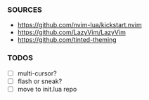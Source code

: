 ### SOURCES

- https://github.com/nvim-lua/kickstart.nvim
- https://github.com/LazyVim/LazyVim
- https://github.com/tinted-theming

### TODOS

- [ ] multi-cursor?
- [ ] flash or sneak?
- [ ] move to init.lua repo
